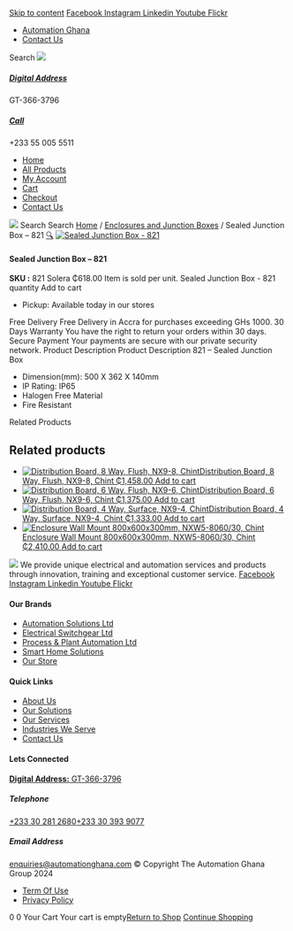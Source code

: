 [Skip to content](https://store.automationghana.com/product/solera-sealed-junction-box-821-solera/#content)
[ Facebook ](https://www.facebook.com/automationgh/) [ Instagram ](https://www.instagram.com/automationgh/) [ Linkedin ](https://www.linkedin.com/company/the-automation-ghana-limited/) [ Youtube ](https://www.youtube.com/channel/UCurrRDUSm5oIW39VXjn1u0w) [ Flickr ](https://www.flickr.com/photos/181794037@N07/)
  * [ Automation Ghana ](https://automationghana.com)
  * [ Contact Us ](https://store.automationghana.com/contact/)


Search
[ ![](https://store.automationghana.com/wp-content/uploads/2024/04/Website-TAGG-Logo-BLUE.png) ](https://store.automationghana.com/)
[ ](https://maps.app.goo.gl/m4xeaagWCNbLk4jM6)
#####  [ Digital Address ](https://maps.app.goo.gl/m4xeaagWCNbLk4jM6)
GT-366-3796 
[ ](tel:+233550055511)
#####  [ Call ](tel:+233550055511)
+233 55 005 5511 
  * [Home](https://store.automationghana.com/)
  * [All Products](https://store.automationghana.com/shop/)
  * [My Account](https://store.automationghana.com/my-account/)
  * [Cart](https://store.automationghana.com/cart/)
  * [Checkout](https://store.automationghana.com/checkout/)
  * [Contact Us](https://store.automationghana.com/contact/)


[![](https://store.automationghana.com/wp-content/uploads/2024/04/AutomationGhana_logo_white.png)](https://store.automationghana.com)
Search
Search
[Home](https://store.automationghana.com) / [Enclosures and Junction Boxes](https://store.automationghana.com/product-category/enclosures-and-junction-boxes/) / Sealed Junction Box – 821
[🔍](https://store.automationghana.com/product/solera-sealed-junction-box-821-solera/)
[![Sealed Junction Box - 821](https://store.automationghana.com/wp-content/uploads/2020/04/junction-box2.jpg)](https://store.automationghana.com/wp-content/uploads/2020/04/junction-box2.jpg)
####  Sealed Junction Box – 821 
**SKU :** 821 Solera 
₵618.00
Item is sold per unit.
Sealed Junction Box - 821 quantity
Add to cart
  * Pickup: Available today in our stores


Free Delivery 
Free Delivery in Accra for purchases exceeding GHs 1000. 
30 Days Warranty 
You have the right to return your orders within 30 days. 
Secure Payment 
Your payments are secure with our private security network. 
Product Description
Product Description
821 – Sealed Junction Box 
  * Dimension(mm): 500 X 362 X 140mm
  * IP Rating: IP65
  * Halogen Free Material
  * Fire Resistant


Related Products 
## Related products
  * [![Distribution Board, 8 Way, Flush, NX9-8, Chint](https://store.automationghana.com/wp-content/uploads/2020/04/NX9-8-Flush-Chint-300x300.jpg)Distribution Board, 8 Way, Flush, NX9-8, Chint ₵1,458.00 ](https://store.automationghana.com/product/dist-board-nx9-8-flush-chint/)
[Add to cart](https://store.automationghana.com/product/solera-sealed-junction-box-821-solera/?add-to-cart=1708)
  * [![Distribution Board, 6 Way, Flush, NX9-6, Chint](https://store.automationghana.com/wp-content/uploads/2020/04/NX9-8-Flush-Chint-300x300.jpg)Distribution Board, 6 Way, Flush, NX9-6, Chint ₵1,375.00 ](https://store.automationghana.com/product/dist-board-nx9-6-flush-chint/)
[Add to cart](https://store.automationghana.com/product/solera-sealed-junction-box-821-solera/?add-to-cart=1706)
  * [![Distribution Board, 4 Way, Surface, NX9-4, Chint](https://store.automationghana.com/wp-content/uploads/2020/04/NX9-8-Flush-Chint-300x300.jpg)Distribution Board, 4 Way, Surface, NX9-4, Chint ₵1,333.00 ](https://store.automationghana.com/product/dist-board-nx9-4-surface-chint/)
[Add to cart](https://store.automationghana.com/product/solera-sealed-junction-box-821-solera/?add-to-cart=1704)
  * [![Enclosure Wall Mount 800x600x300mm, NXW5-8060/30, Chint](https://store.automationghana.com/wp-content/uploads/2020/04/NXW5-ENCLOSURES-300x300.png)Enclosure Wall Mount 800x600x300mm, NXW5-8060/30, Chint ₵2,410.00 ](https://store.automationghana.com/product/enclosure-nxw5-8060-30-chint/)
[Add to cart](https://store.automationghana.com/product/solera-sealed-junction-box-821-solera/?add-to-cart=1568)


![](https://store.automationghana.com/wp-content/uploads/2024/04/AutomationGhana_logo_white.png)
We provide unique electrical and automation services and products through innovation, training and exceptional customer service.
[ Facebook ](https://www.facebook.com/automationgh/) [ Instagram ](https://www.instagram.com/automationgh/) [ Linkedin ](https://www.linkedin.com/company/the-automation-ghana-limited/) [ Youtube ](https://www.youtube.com/channel/UCurrRDUSm5oIW39VXjn1u0w) [ Flickr ](https://www.flickr.com/photos/181794037@N07/)
#### Our Brands
  * [ Automation Solutions Ltd ](https://store.automationghana.com/product/solera-sealed-junction-box-821-solera/)
  * [ Electrical Switchgear Ltd ](https://store.automationghana.com/product/solera-sealed-junction-box-821-solera/)
  * [ Process & Plant Automation Ltd ](https://store.automationghana.com/product/solera-sealed-junction-box-821-solera/)
  * [ Smart Home Solutions ](https://store.automationghana.com/product/solera-sealed-junction-box-821-solera/)
  * [ Our Store ](https://store.automationghana.com/product/solera-sealed-junction-box-821-solera/)


#### Quick Links
  * [ About Us ](https://store.automationghana.com/product/solera-sealed-junction-box-821-solera/)
  * [ Our Solutions ](https://store.automationghana.com/product/solera-sealed-junction-box-821-solera/)
  * [ Our Services ](https://store.automationghana.com/product/solera-sealed-junction-box-821-solera/)
  * [ Industries We Serve ](https://store.automationghana.com/product/solera-sealed-junction-box-821-solera/)
  * [ Contact Us ](https://store.automationghana.com/product/solera-sealed-junction-box-821-solera/)


#### Lets Connected
[**Digital Address:** GT-366-3796](https://maps.app.goo.gl/m4xeaagWCNbLk4jM6)
#####  Telephone 
[ +233 30 281 2680](tel:+233302812680)[+233 30 393 9077](https://store.automationghana.com/product/solera-sealed-junction-box-821-solera/+233303939077)
#####  Email Address 
enquiries@automationghana.com 
© Copyright The Automation Ghana Group 2024
  * [ Term Of Use ](https://store.automationghana.com/product/solera-sealed-junction-box-821-solera/)
  * [ Privacy Policy ](https://store.automationghana.com/product/solera-sealed-junction-box-821-solera/)


0
0
Your Cart
Your cart is empty[Return to Shop](https://store.automationghana.com/shop/)
[Continue Shopping](https://store.automationghana.com/product/solera-sealed-junction-box-821-solera/)
